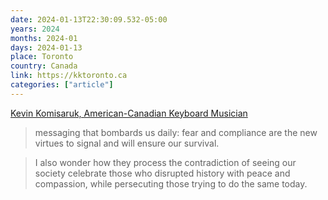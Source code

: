 ```yaml
---
date: 2024-01-13T22:30:09.532-05:00
years: 2024
months: 2024-01
days: 2024-01-13
place: Toronto
country: Canada
link: https://kktoronto.ca
categories: ["article"]
---
```

[Kevin Komisaruk, American-Canadian Keyboard Musician](https://kktoronto.ca)

> messaging that bombards us daily: fear and compliance are the new virtues to signal and will ensure our survival.

> I also wonder how they process the contradiction of seeing our society celebrate those who disrupted history with peace and compassion, while persecuting those trying to do the same today.
